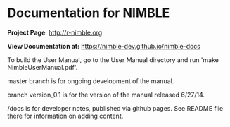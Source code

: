 Documentation for NIMBLE
========================

**Project Page**: http://r-nimble.org

**View Documentation at:** https://nimble-dev.github.io/nimble-docs

To build the User Manual, go to the User Manual directory and run 'make NimbleUserManual.pdf'.

master branch is for ongoing development of the manual.

branch version_0.1 is for the version of the manual released 6/27/14.

/docs is for developer notes, published via github pages.  See README file there for information on adding content.
